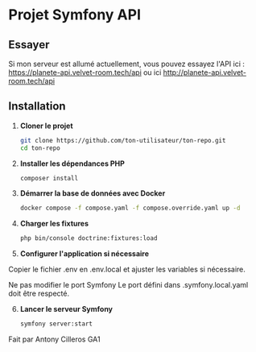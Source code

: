 # Projet Symfony API

## Essayer

Si mon serveur est allumé actuellement, vous pouvez essayez l'API ici : https://planete-api.velvet-room.tech/api ou ici http://planete-api.velvet-room.tech/api

## Installation

1. **Cloner le projet**
   ```sh
   git clone https://github.com/ton-utilisateur/ton-repo.git
   cd ton-repo

2. **Installer les dépendances PHP**
   ```sh
   composer install

3. **Démarrer la base de données avec Docker**
   ```sh
   docker compose -f compose.yaml -f compose.override.yaml up -d

4. **Charger les fixtures**
   ```sh
   php bin/console doctrine:fixtures:load

5. **Configurer l'application si nécessaire**

Copier le fichier .env en .env.local et ajuster les variables si nécessaire.

Ne pas modifier le port Symfony
Le port défini dans .symfony.local.yaml doit être respecté.

6. **Lancer le serveur Symfony**
    ```sh
   symfony server:start

Fait par Antony Cilleros GA1
